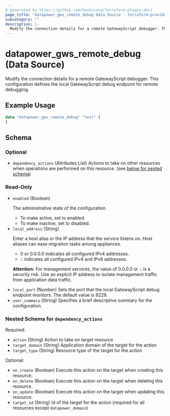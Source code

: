```yaml
---
# generated by https://github.com/hashicorp/terraform-plugin-docs
page_title: "datapower_gws_remote_debug Data Source - terraform-provider-datapower"
subcategory: ""
description: |-
  Modify the connection details for a remote GatewayScript debugger. This configuration defines the local GatewayScript debug endpoint for remote debugging.
---
```


# datapower_gws_remote_debug (Data Source)

Modify the connection details for a remote GatewayScript debugger. This configuration defines the local GatewayScript debug endpoint for remote debugging.

## Example Usage

```terraform
data "datapower_gws_remote_debug" "test" {
}
```

<!-- schema generated by tfplugindocs -->
## Schema

### Optional

- `dependency_actions` (Attributes List) Actions to take on other resources when operations are performed on this resource. (see [below for nested schema](#nestedatt--dependency_actions))

### Read-Only

- `enabled` (Boolean) <p>The administrative state of the configuration.</p><ul><li>To make active, set to enabled.</li><li>To make inactive, set to disabled.</li></ul>
- `local_address` (String) <p>Enter a host alias or the IP address that the service listens on. Host aliases can ease migration tasks among appliances.</p><ul><li>0 or 0.0.0.0 indicates all configured IPv4 addresses.</li><li>:: indicates all configured IPv4 and IPv6 addresses.</li></ul><p><b>Attention:</b> For management services, the value of 0.0.0.0 or :: is a security risk. Use an explicit IP address to isolate management traffic from application data traffic.</p>
- `local_port` (Number) Sets the port that the local GatewayScript debug endpoint monitors. The default value is 9229.
- `user_summary` (String) Specifies a brief descriptive summary for the configuration.

<a id="nestedatt--dependency_actions"></a>
### Nested Schema for `dependency_actions`

Required:

- `action` (String) Action to take on target resource
- `target_domain` (String) Application domain of the target for the action
- `target_type` (String) Resource type of the target for the action

Optional:

- `on_create` (Boolean) Execute this action on the target when creating this resource.
- `on_delete` (Boolean) Execute this action on the target when deleting this resource.
- `on_update` (Boolean) Execute this action on the target when updating this resource.
- `target_id` (String) Id of the target for the action (required for all resources except `datapower_domain`)
